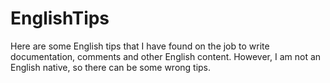 # EnglishTips
Here are some English tips that I have found on the job to write documentation, comments and other English content. However, I am not an English native, so there can be some wrong tips.
